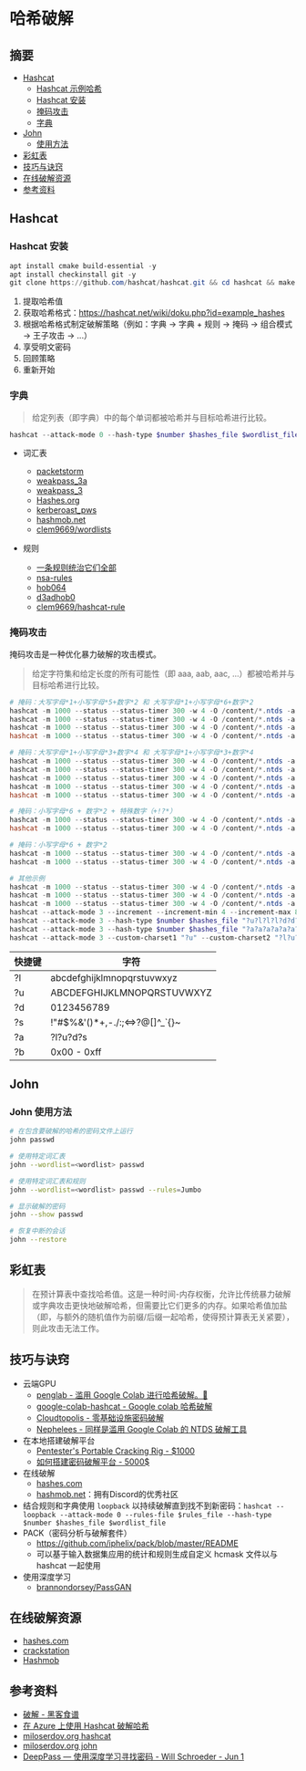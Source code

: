 # 哈希破解

## 摘要

* [Hashcat](https://hashcat.net/hashcat/)
  * [Hashcat 示例哈希](https://hashcat.net/wiki/doku.php?id=example_hashes)
  * [Hashcat 安装](#hashcat-install)
  * [掩码攻击](#mask-attack)
  * [字典](#dictionary)
* [John](https://github.com/openwall/john)
  * [使用方法](#john-usage)
* [彩虹表](#rainbow-tables)
* [技巧与诀窍](#tips-and-tricks)
* [在线破解资源](#online-cracking-resources)
* [参考资料](#references)


## Hashcat

### Hashcat 安装

```powershell
apt install cmake build-essential -y
apt install checkinstall git -y
git clone https://github.com/hashcat/hashcat.git && cd hashcat && make -j 8 && make install
```

1. 提取哈希值
2. 获取哈希格式：https://hashcat.net/wiki/doku.php?id=example_hashes
3. 根据哈希格式制定破解策略（例如：字典 -> 字典 + 规则 -> 掩码 -> 组合模式 -> 王子攻击 -> ...）
4. 享受明文密码
5. 回顾策略
6. 重新开始

### 字典

> 给定列表（即字典）中的每个单词都被哈希并与目标哈希进行比较。

```powershell
hashcat --attack-mode 0 --hash-type $number $hashes_file $wordlist_file -r $my_rules
```

* 词汇表
  * [packetstorm](https://packetstormsecurity.com/Crackers/wordlists/)
  * [weakpass_3a](https://download.weakpass.com/wordlists/1948/weakpass_3a.7z)
  * [weakpass_3](https://download.weakpass.com/wordlists/1947/weakpass_3.7z)
  * [Hashes.org](https://download.weakpass.com/wordlists/1931/Hashes.org.7z)
  * [kerberoast_pws](https://gist.github.com/edermi/f8b143b11dc020b854178d3809cf91b5/raw/b7d83af6a8bbb43013e04f78328687d19d0cf9a7/kerberoast_pws.xz)
  * [hashmob.net](https://hashmob.net/research/wordlists)
  * [clem9669/wordlists](https://github.com/clem9669/wordlists)

* 规则
  * [一条规则统治它们全部](https://notsosecure.com/one-rule-to-rule-them-all/)
  * [nsa-rules](https://github.com/NSAKEY/nsa-rules)
  * [hob064](https://raw.githubusercontent.com/praetorian-inc/Hob0Rules/master/hob064.rule)
  * [d3adhob0](https://raw.githubusercontent.com/praetorian-inc/Hob0Rules/master/d3adhob0.rule)
  * [clem9669/hashcat-rule](https://github.com/clem9669/hashcat-rule)

### 掩码攻击

掩码攻击是一种优化暴力破解的攻击模式。

> 给定字符集和给定长度的所有可能性（即 aaa, aab, aac, ...）都被哈希并与目标哈希进行比较。

```powershell
# 掩码：大写字母*1+小写字母*5+数字*2 和 大写字母*1+小写字母*6+数字*2
hashcat -m 1000 --status --status-timer 300 -w 4 -O /content/*.ntds -a 3 ?u?l?l?l?l?l?d?d
hashcat -m 1000 --status --status-timer 300 -w 4 -O /content/*.ntds -a 3 ?u?l?l?l?l?l?l?d?d
hashcat -m 1000 --status --status-timer 300 -w 4 -O /content/*.ntds -a 3 -1 "*+!??" ?u?l?l?l?l?l?d?d?1
hashcat -m 1000 --status --status-timer 300 -w 4 -O /content/*.ntds -a 3 -1 "*+!??" ?u?l?l?l?l?l?l?d?d?1

# 掩码：大写字母*1+小写字母*3+数字*4 和 大写字母*1+小写字母*3+数字*4
hashcat -m 1000 --status --status-timer 300 -w 4 -O /content/*.ntds -a 3 ?u?l?l?l?d?d?d?d
hashcat -m 1000 --status --status-timer 300 -w 4 -O /content/*.ntds -a 3 ?u?l?l?l?l?d?d?d?d
hashcat -m 1000 --status --status-timer 300 -w 4 -O /content/*.ntds -a 3 ?u?l?l?l?l?l?d?d?d?d
hashcat -m 1000 --status --status-timer 300 -w 4 -O /content/*.ntds -a 3 -1 "*+!??" ?u?l?l?l?d?d?d?d?1
hashcat -m 1000 --status --status-timer 300 -w 4 -O /content/*.ntds -a 3 -1 "*+!??" ?u?l?l?l?l?d?d?d?d?1

# 掩码：小写字母*6 + 数字*2 + 特殊数字（+!?*）
hashcat -m 1000 --status --status-timer 300 -w 4 -O /content/*.ntds -a 3 -1 "*+!??" ?l?l?l?l?l?l?d?d?1
hashcat -m 1000 --status --status-timer 300 -w 4 -O /content/*.ntds -a 3 -1 "*+!??" ?l?l?l?l?l?l?d?d?1?1

# 掩码：小写字母*6 + 数字*2
hashcat -m 1000 --status --status-timer 300 -w 4 -O /content/*.ntds -a 3 /content/hashcat/masks/8char-1l-1u-1d-1s-compliant.hcmask
hashcat -m 1000 --status --status-timer 300 -w 4 -O /content/*.ntds -a 3 -1 ?l?d?u ?1?1?1?1?1?1?1?1

# 其他示例
hashcat -m 1000 --status --status-timer 300 -w 4 -O /content/*.ntds -a 3 ?a?a?a?a?a?a?a?a?a
hashcat -m 1000 --status --status-timer 300 -w 4 -O /content/*.ntds -a 3 ?a?a?a?a?a?a?a?a
hashcat -m 1000 --status --status-timer 300 -w 4 -O /content/*.ntds -a 3 ?u?l?l?l?l?l?l?d?d?d?d
hashcat --attack-mode 3 --increment --increment-min 4 --increment-max 8 --hash-type $number $hashes_file "?a?a?a?a?a?a?a?a?a?a?a?a"
hashcat --attack-mode 3 --hash-type $number $hashes_file "?u?l?l?l?d?d?d?d?s"
hashcat --attack-mode 3 --hash-type $number $hashes_file "?a?a?a?a?a?a?a?a"
hashcat --attack-mode 3 --custom-charset1 "?u" --custom-charset2 "?l?u?d" --custom-charset3 "?d" --hash-type $number $hashes_file "?1?2?2?2?3"
```

| 快捷键 | 字符                            |
| ------ | ------------------------------- |
| ?l     | abcdefghijklmnopqrstuvwxyz      |
| ?u     | ABCDEFGHIJKLMNOPQRSTUVWXYZ      |
| ?d     | 0123456789                      |
| ?s     | !"#$%&'()*+,-./:;<=>?@[\]^_`{}~ |
| ?a     | ?l?u?d?s                        |
| ?b     | 0x00 - 0xff                     |



## John


### John 使用方法

```bash
# 在包含要破解的哈希的密码文件上运行
john passwd

# 使用特定词汇表
john --wordlist=<wordlist> passwd

# 使用特定词汇表和规则
john --wordlist=<wordlist> passwd --rules=Jumbo

# 显示破解的密码
john --show passwd

# 恢复中断的会话
john --restore
```


## 彩虹表

> 在预计算表中查找哈希值。这是一种时间-内存权衡，允许比传统暴力破解或字典攻击更快地破解哈希，但需要比它们更多的内存。如果哈希值加盐（即，与额外的随机值作为前缀/后缀一起哈希，使得预计算表无关紧要），则此攻击无法工作。

## 技巧与诀窍

* 云端GPU
  * [penglab - 滥用 Google Colab 进行哈希破解。🐧](https://github.com/mxrch/penglab)
  * [google-colab-hashcat - Google colab 哈希破解](https://github.com/ShutdownRepo/google-colab-hashcat)
  * [Cloudtopolis - 零基础设施密码破解](https://github.com/JoelGMSec/Cloudtopolis)
  * [Nephelees - 同样是滥用 Google Colab 的 NTDS 破解工具](https://github.com/swisskyrepo/Nephelees)
* 在本地搭建破解平台
  * [Pentester's Portable Cracking Rig - $1000](https://www.netmux.com/blog/portable-cracking-rig)
  * [如何搭建密码破解平台 - 5000$](https://www.netmux.com/blog/how-to-build-a-password-cracking-rig)
* 在线破解
  * [hashes.com](https://hashes.com/en/decrypt/hash)
  * [hashmob.net](https://hashmob.net/)：拥有Discord的优秀社区
* 结合规则和字典使用 `loopback` 以持续破解直到找不到新密码：`hashcat --loopback --attack-mode 0 --rules-file $rules_file --hash-type $number $hashes_file $wordlist_file`
* PACK（密码分析与破解套件）
  * https://github.com/iphelix/pack/blob/master/README
  * 可以基于输入数据集应用的统计和规则生成自定义 hcmask 文件以与 hashcat 一起使用
* 使用深度学习
  * [brannondorsey/PassGAN](https://github.com/brannondorsey/PassGAN)


## 在线破解资源

* [hashes.com](https://hashes.com)
* [crackstation](https://crackstation.net)
* [Hashmob](https://hashmob.net/)


## 参考资料

* [破解 - 黑客食谱](https://www.thehacker.recipes/ad-ds/movement/credentials/cracking)
* [在 Azure 上使用 Hashcat 破解哈希](https://durdle.com/2017/04/23/using-hashcat-to-crack-hashes-on-azure/)
* [miloserdov.org hashcat](https://miloserdov.org/?p=5426&PageSpeed=noscript)
* [miloserdov.org john](https://miloserdov.org/?p=4961&PageSpeed=noscript)
* [DeepPass — 使用深度学习寻找密码 - Will Schroeder - Jun 1](https://posts.specterops.io/deeppass-finding-passwords-with-deep-learning-4d31c534cd00)